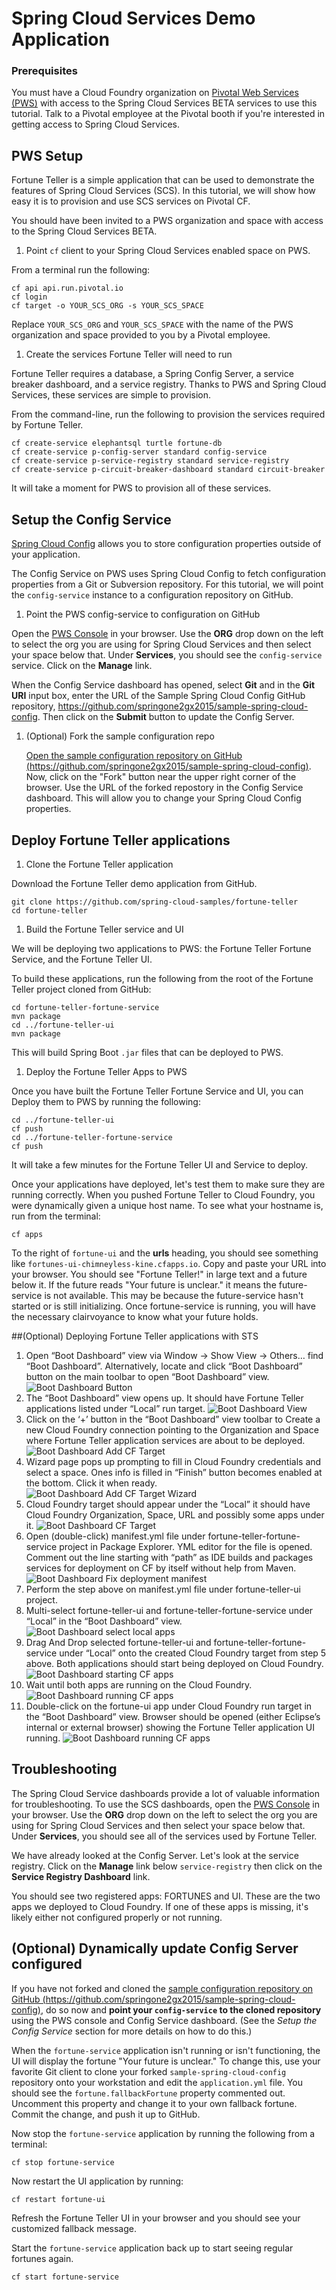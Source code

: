 # Spring Cloud Services Demo Application

### Prerequisites

You must have a Cloud Foundry organization on
[Pivotal Web Services (PWS)](https://run.pivotal.io) with access to the Spring
Cloud Services BETA services to use this tutorial. Talk to a Pivotal employee
at the Pivotal booth if you're interested in getting access to Spring
Cloud Services.

## PWS Setup

Fortune Teller is a simple application that can be used to demonstrate the
features of Spring Cloud Services (SCS). In this tutorial, we will show how
easy it is to provision and use SCS services on Pivotal CF.

You should have been invited to a PWS organization and space with access to the
Spring Cloud Services BETA.

1. Point `cf` client to your Spring Cloud Services enabled space on PWS.

  From a terminal run the following:

  ```console
  cf api api.run.pivotal.io
  cf login
  cf target -o YOUR_SCS_ORG -s YOUR_SCS_SPACE
  ```

  Replace `YOUR_SCS_ORG` and `YOUR_SCS_SPACE` with the name of the PWS
  organization and space provided to you by a Pivotal employee.

1. Create the services Fortune Teller will need to run

  Fortune Teller requires a database, a Spring Config Server, a service
  breaker dashboard, and a service registry. Thanks to PWS and Spring Cloud
  Services, these services are simple to provision.

  From the command-line, run the following to provision the services required
  by Fortune Teller.

  ```console
  cf create-service elephantsql turtle fortune-db
  cf create-service p-config-server standard config-service
  cf create-service p-service-registry standard service-registry
  cf create-service p-circuit-breaker-dashboard standard circuit-breaker
  ```

  It will take a moment for PWS to provision all of these services.

## Setup the Config Service

[Spring Cloud Config](http://cloud.spring.io/spring-cloud-config/) allows you
to store configuration properties outside of your application.

The Config Service on PWS uses Spring Cloud Config to fetch configuration
properties from a Git or Subversion repository. For this tutorial, we will
point the `config-service` instance to a configuration repository on GitHub.

1. Point the PWS config-service to configuration on GitHub

  Open the [PWS Console](https://console.run.pivotal.io/organizations) in your
  browser. Use the **ORG** drop down on the left to select the org you are using
  for Spring Cloud Services and then select your space below that. Under
  **Services**, you should see the `config-service` service. Click on the
  **Manage** link.

  When the Config Service dashboard has opened, select **Git** and in the
  **Git URI** input box, enter the URL of the Sample Spring Cloud Config GitHub
  repository, https://github.com/springone2gx2015/sample-spring-cloud-config.
  Then click on the **Submit** button to update the Config Server.

1. (Optional) Fork the sample configuration repo

    [Open the sample configuration repository on GitHub (https://github.com/springone2gx2015/sample-spring-cloud-config)](https://github.com/springone2gx2015/sample-spring-cloud-config).
    Now, click on the "Fork" button near the upper right corner of the browser.
    Use the URL of the forked repostory in the Config Service dashboard. This
    will allow you to change your Spring Cloud Config properties.

## Deploy Fortune Teller applications

1. Clone the Fortune Teller application

  Download the Fortune Teller demo application from GitHub.

  ```console
  git clone https://github.com/spring-cloud-samples/fortune-teller
  cd fortune-teller
  ```

1. Build the Fortune Teller service and UI

  We will be deploying two applications to PWS: the Fortune Teller Fortune
  Service, and the Fortune Teller UI.

  To build these applications, run the following from the root of the
  Fortune Teller project cloned from GitHub:

  ```console
  cd fortune-teller-fortune-service
  mvn package
  cd ../fortune-teller-ui
  mvn package
  ```

  This will build Spring Boot `.jar` files that can be deployed to PWS.

1. Deploy the Fortune Teller Apps to PWS

  Once you have built the Fortune Teller Fortune Service and UI, you can Deploy
  them to PWS by running the following:

  ```console
  cd ../fortune-teller-ui
  cf push
  cd ../fortune-teller-fortune-service
  cf push
  ```

  It will take a few minutes for the Fortune Teller UI and Service to deploy.

  Once your applications have deployed, let's test them to make sure they are
  running correctly. When you pushed Fortune Teller to Cloud Foundry, you were
  dynamically given a unique host name. To see what your hostname is, run from
  the terminal:

  ```console
  cf apps
  ```

To the right of `fortune-ui` and the **urls** heading, you should see something
like `fortunes-ui-chimneyless-kine.cfapps.io`. Copy and paste your URL into
your browser. You should see "Fortune Teller!" in large text and a future below
it. If the future reads "Your future is unclear." it means the future-service
is not available. This may be because the future-service hasn't started or is
still initializing. Once fortune-service is running, you will have the
necessary clairvoyance to know what your future holds.

##(Optional) Deploying Fortune Teller applications with STS

1. Open “Boot Dashboard” view via Window -> Show View -> Others… find “Boot Dashboard”. Alternatively, locate and click “Boot Dashboard” button on the main toolbar to open “Boot Dashboard” view. ![Boot Dashboard Button](/images/boot-dash-button.png)
2. The “Boot Dashboard” view opens up. It should have Fortune Teller applications listed under “Local” run target. ![Boot Dashboard View](/images/boot-dash-view-local.png)
3. Click on the ‘+’ button in the “Boot Dashboard” view toolbar to Create a new Cloud Foundry connection pointing to the Organization and Space where Fortune Teller application services are about to be deployed. ![Boot Dashboard Add CF Target](/images/boot-dash-add-target.png)
4. Wizard page pops up prompting to fill in Cloud Foundry credentials and select a space. Ones info is filled in “Finish” button becomes enabled at the bottom. Click it when ready. ![Boot Dashboard Add CF Target Wizard](/images/boot-dash-add-target-wizard.png)
5. Cloud Foundry target should appear under the “Local” it should have Cloud Foundry Organization, Space, URL and possibly some apps under it. ![Boot Dashboard CF Target](/images/boot-dash-cf-target.png)
6. Open (double-click) manifest.yml file under fortune-teller-fortune-service project in Package Explorer. YML editor for the file is opened. Comment out the line starting with “path” as IDE builds and packages services for deployment on CF by itself without help from Maven. ![Boot Dashboard Fix deployment manifest](/images/boot-dash-fix-manifest.png)
7. Perform the step above on manifest.yml file under fortune-teller-ui project.
8. Multi-select fortune-teller-ui and fortune-teller-fortune-service under “Local” in the “Boot Dashboard” view. ![Boot Dashboard select local apps](/images/boot-dash-select-fortune-teller-apps.png)
9. Drag And Drop selected fortune-teller-ui and fortune-teller-fortune-service under “Local” onto the created Cloud Foundry target from step 5 above. Both applications should start being deployed on Cloud Foundry. ![Boot Dashboard starting CF apps](/images/boot-dash-starting-fortune-teller.png)
10. Wait until both apps are running on the Cloud Foundry. ![Boot Dashboard running CF apps](/images/boot-dash-running-fortune-teller.png)
11. Double-click on the fortune-ui app under Cloud Foundry run target in the “Boot Dashboard” view. Browser should be opened (either Eclipse’s internal or external browser) showing the Fortune Teller application UI running. ![Boot Dashboard running CF apps](/images/fortune-teller-ui.png)


## Troubleshooting

The Spring Cloud Service dashboards provide a lot of valuable information for
troubleshooting. To use the SCS dashboards, open the
[PWS Console](https://console.run.pivotal.io/organizations) in your browser.
Use the **ORG** drop down on the left to select the org you are using for
Spring Cloud Services and then select your space below that. Under
**Services**, you should see all of the services used by Fortune Teller.

We have already looked at the Config Server. Let's look at the service registry.
Click on the **Manage** link below `service-registry` then click on the
**Service Registry Dashboard** link.

You should see two registered apps: FORTUNES and UI. These are the two apps we
deployed to Cloud Foundry. If one of these apps is missing, it's likely either
not configured properly or not running.

## (Optional) Dynamically update Config Server configured

If you have not forked and cloned the [sample configuration repository on GitHub (https://github.com/springone2gx2015/sample-spring-cloud-config)](https://github.com/springone2gx2015/sample-spring-cloud-config), do so now and **point your `config-service` to the cloned
repository** using the PWS console and Config Service dashboard. (See the
_Setup the Config Service_ section for more details on how to do this.)

When the `fortune-service` application isn't running or isn't functioning, the
UI will display the fortune "Your future is unclear." To change this, use your
favorite Git client to clone your forked `sample-spring-cloud-config`
repository onto your workstation and edit the `application.yml` file. You
should see the `fortune.fallbackFortune` property commented out. Uncomment this
property and change it to your own fallback fortune. Commit the change, and
push it up to GitHub.

Now stop the `fortune-service` application by running the following from a
terminal:

```console
cf stop fortune-service
```

Now restart the UI application by running:

```console
cf restart fortune-ui
```

Refresh the Fortune Teller UI in your browser and you should see your
customized fallback message.

Start the `fortune-service` application back up to start seeing regular
fortunes again.

```
cf start fortune-service
```
